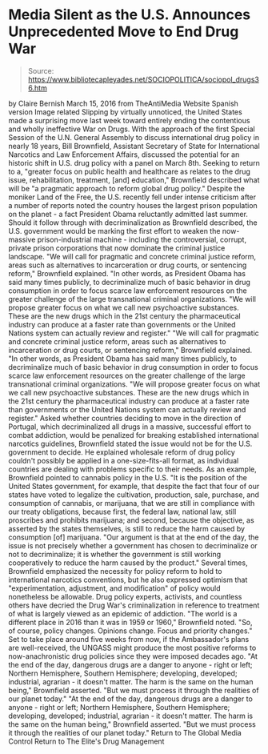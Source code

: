 # Media Silent as the U.S. Announces Unprecedented Move to End Drug War

> Source: https://www.bibliotecapleyades.net/SOCIOPOLITICA/sociopol_drugs36.htm

by Claire Bernish March 15, 2016
from TheAntiMedia Website
Spanish version
Image related
Slipping by virtually unnoticed,
the United States made a surprising move last week
toward entirely ending the contentious
and wholly ineffective
War on Drugs.
With the approach of the first Special Session of the U.N. General Assembly to discuss international drug policy in nearly 18 years, Bill Brownfield, Assistant Secretary of State for International Narcotics and Law Enforcement Affairs, discussed the potential for an historic shift in U.S. drug policy with a panel on March 8th. Seeking to return to a,
"greater focus on public health and healthcare as relates to the drug issue, rehabilitation, treatment, [and] education," Brownfield described what will be "a pragmatic approach to reform global drug policy."
Despite the moniker Land of the Free, the U.S. recently fell under intense criticism after a number of reports noted the country houses the largest prison population on the planet - a fact President Obama reluctantly admitted last summer. Should it follow through with decriminalization as Brownfield described, the U.S. government would be marking the first effort to weaken the now-massive prison-industrial machine - including the controversial, corrupt, private prison corporations that now dominate the criminal justice landscape.
"We will call for pragmatic and concrete criminal justice reform, areas such as alternatives to incarceration or drug courts, or sentencing reform," Brownfield explained. "In other words, as President Obama has said many times publicly, to decriminalize much of basic behavior in drug consumption in order to focus scarce law enforcement resources on the greater challenge of the large transnational criminal organizations. "We will propose greater focus on what we call new psychoactive substances. These are the new drugs which in the 21st century the pharmaceutical industry can produce at a faster rate than governments or the United Nations system can actually review and register."
"We will call for pragmatic and concrete criminal justice reform, areas such as alternatives to incarceration or drug courts, or sentencing reform," Brownfield explained.
"In other words, as President Obama has said many times publicly, to decriminalize much of basic behavior in drug consumption in order to focus scarce law enforcement resources on the greater challenge of the large transnational criminal organizations. "We will propose greater focus on what we call new psychoactive substances.
These are the new drugs which in the 21st century the pharmaceutical industry can produce at a faster rate than governments or the United Nations system can actually review and register."
Asked whether countries deciding to move in the direction of Portugal, which decriminalized all drugs in a massive, successful effort to combat addiction, would be penalized for breaking established international narcotics guidelines, Brownfield stated the issue would not be for the U.S. government to decide.
He explained wholesale reform of drug policy couldn't possibly be applied in a one-size-fits-all format, as individual countries are dealing with problems specific to their needs. As an example, Brownfield pointed to cannabis policy in the U.S.
"It is the position of the United States government, for example, that despite the fact that four of our states have voted to legalize the cultivation, production, sale, purchase, and consumption of cannabis, or marijuana, that we are still in compliance with our treaty obligations, because first, the federal law, national law, still proscribes and prohibits marijuana; and second, because the objective, as asserted by the states themselves, is still to reduce the harm caused by consumption [of] marijuana. "Our argument is that at the end of the day, the issue is not precisely whether a government has chosen to decriminalize or not to decriminalize; it is whether the government is still working cooperatively to reduce the harm caused by the product."
Several times, Brownfield emphasized the necessity for policy reform to hold to international narcotics conventions, but he also expressed optimism that "experimentation, adjustment, and modification" of policy would nonetheless be allowable. Drug policy experts, activists, and countless others have decried the Drug War's criminalization in reference to treatment of what is largely viewed as an epidemic of addiction.
"The world is a different place in 2016 than it was in 1959 or 1960," Brownfield noted. "So, of course, policy changes. Opinions change. Focus and priority changes."
Set to take place around five weeks from now, if the Ambassador's plans are well-received, the UNGASS might produce the most positive reforms to now-anachronistic drug policies since they were imposed decades ago.
"At the end of the day, dangerous drugs are a danger to anyone - right or left; Northern Hemisphere, Southern Hemisphere; developing, developed; industrial, agrarian - it doesn't matter. The harm is the same on the human being," Brownfield asserted. "But we must process it through the realities of our planet today."
"At the end of the day, dangerous drugs are a danger to anyone - right or left; Northern Hemisphere, Southern Hemisphere; developing, developed; industrial, agrarian - it doesn't matter. The harm is the same on the human being," Brownfield asserted.
"But we must process it through the realities of our planet today."
Return to The Global Media Control
Return to The Elite's Drug Management
